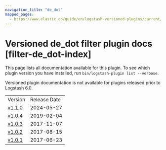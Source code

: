 ```yaml
---
navigation_title: "de_dot"
mapped_pages:
  - https://www.elastic.co/guide/en/logstash-versioned-plugins/current/filter-de_dot-index.html
---
```


# Versioned de_dot filter plugin docs [filter-de_dot-index]

This page lists all documentation available for this plugin. To see which plugin version you have installed, run `bin/logstash-plugin list --verbose`.

Versioned plugin documentation is not available for plugins released prior to Logstash 6.0.

| | |
| :- | :- |
| Version | Release Date |
| [v1.1.0](v1-1-0-plugins-filters-de_dot.md) | 2024-05-27 |
| [v1.0.4](v1-0-4-plugins-filters-de_dot.md) | 2019-02-04 |
| [v1.0.3](v1-0-3-plugins-filters-de_dot.md) | 2017-11-07 |
| [v1.0.2](v1-0-2-plugins-filters-de_dot.md) | 2017-08-15 |
| [v1.0.1](v1-0-1-plugins-filters-de_dot.md) | 2017-06-23 |
